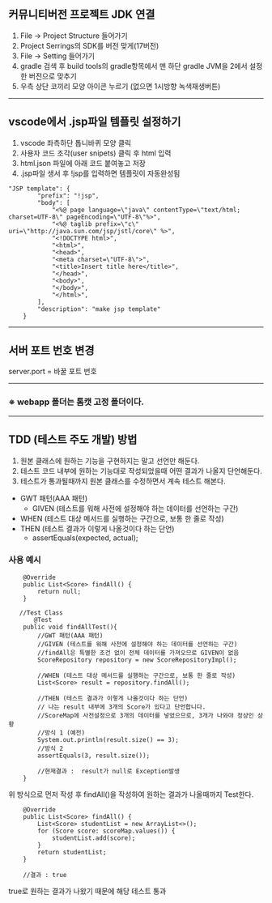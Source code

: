 ## 커뮤니티버전 프로젝트 JDK 연결
1. File -> Project Structure 들어가기
2. Project Serrings의 SDK를 버전 맞게(17버전)
3. File -> Setting 들어가기
4. gradle 검색 후 build tools의 gradle항목에서
    맨 하단 gradle JVM을 2에서 설정한 버전으로 맞추기
5. 우측 상단 코끼리 모양 아이콘 누르기 (없으면 1시방향 녹색재생버튼)
---
## vscode에서 .jsp파일 템플릿 설정하기
1. vscode 좌측하단 톱니바퀴 모양 클릭
2. 사용자 코드 조각(user snipets) 클릭 후 html 입력
3. html.json 파일에 아래 코드 붙여놓고 저장
4. .jsp파일 생서 후 !jsp를 입력하면 템플릿이 자동완성됨
```
"JSP template": {
		"prefix": "!jsp",
		"body": [
			"<%@ page language=\"java\" contentType=\"text/html; charset=UTF-8\" pageEncoding=\"UTF-8\"%>",
			"<%@ taglib prefix=\"c\" uri=\"http://java.sun.com/jsp/jstl/core\" %>",
			"<!DOCTYPE html>",
			"<html>",
			"<head>",
			"<meta charset=\"UTF-8\">",
			"<title>Insert title here</title>",
			"</head>",
			"<body>",
			"</body>",
			"</html>",
		],
		"description": "make jsp template"
	}
```

---
## 서버 포트 번호 변경
server.port = 바꿀 포트 번호

---
### ※ webapp 폴더는 톰캣 고정 폴더이다.

---
## TDD (테스트 주도 개발) 방법
1. 원본 클래스에 원하는 기능을 구현하지는 말고 선언만 해둔다.
2. 테스트 코드 내부에 원하는 기능대로 작성되었을때 어떤 결과가 나올지 단언해둔다.
3. 테스트가 통과될때까지 원본 클래스를 수정하면서 계속 테스트 해본다.
* GWT 패턴(AAA 패턴) 
  - GIVEN (테스트를 워해 사전에 설정해야 하는 데이터를 선언하는 구간)
* WHEN (테스트 대상 메서드를 실행하는 구간으로, 보통 한 줄로 작성)
* THEN (테스트 결과가 이렇게 나올것이다 하는 단언)
    - assertEquals(expected, actual);
### 사용 예시
```
    @Override
    public List<Score> findAll() {
        return null;
    }
    
   //Test Class 
       @Test
    public void findAllTest(){
        //GWT 패턴(AAA 패턴)
        //GIVEN (테스트를 워해 사전에 설정해야 하는 데이터를 선언하는 구간)
        //findAll은 특별한 조건 없이 전체 데이터를 가져오므로 GIVEN이 없음
        ScoreRepository repository = new ScoreRepositoryImpl();

        //WHEN (테스트 대상 메서드를 실행하는 구간으로, 보통 한 줄로 작성)
        List<Score> result = repository.findAll();

        //THEN (테스트 결과가 이렇게 나올것이다 하는 단언)
        // 나는 result 내부에 3개의 Score가 있다고 단언합니다.
        //ScoreMap에 사전설정으로 3개의 데이터를 넣었으므로, 3개가 나와야 정상인 상황
        //방식 1 (예전)
        System.out.println(result.size() == 3);
        //방식 2
        assertEquals(3, result.size());
        
        //현재결과 :  result가 null로 Exception발생
    }
```
위 방식으로 먼저 작성 후
findAll()을 작성하여 원하는 결과가 나올때까지 Test한다.
```
    @Override
    public List<Score> findAll() {
        List<Score> studentList = new ArrayList<>();
        for (Score score: scoreMap.values()) {
            studentList.add(score);
        }
        return studentList;
    }
    
    //결과 : true
```
true로 원하는 결과가 나왔기 때문에 해당 테스트 통과